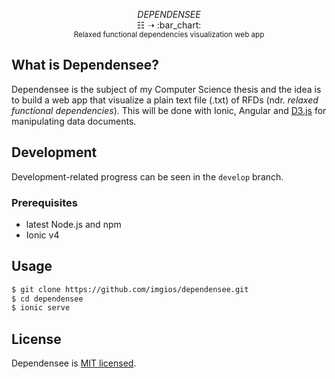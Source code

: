 <p align="center">
  <i>DEPENDENSEE</i>
  <br/><span>&#9783;</span> <span>&#10141;</span> :bar_chart:
  <br/><sup>Relaxed functional dependencies visualization web app</sup>
</p>

## What is Dependensee?
Dependensee is the subject of my Computer Science thesis and the idea is to build a web app that visualize a plain text file (.txt) of RFDs (ndr. *relaxed functional dependencies*). This will be done with Ionic, Angular and [D3.js](https://d3js.org/) for manipulating data documents.

## Development
Development-related progress can be seen in the `develop` branch.

### Prerequisites
- latest Node.js and npm
- Ionic v4

## Usage
```bash
$ git clone https://github.com/imgios/dependensee.git
$ cd dependensee
$ ionic serve
```

## License
Dependensee is [MIT licensed](./LICENSE).
